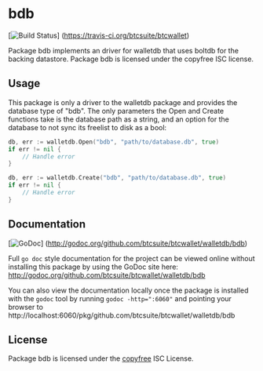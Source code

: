 bdb
===

[![Build Status](https://travis-ci.org/btcsuite/btcwallet.png?branch=master)]
(https://travis-ci.org/btcsuite/btcwallet)

Package bdb implements an driver for walletdb that uses boltdb for the backing
datastore.  Package bdb is licensed under the copyfree ISC license.

## Usage

This package is only a driver to the walletdb package and provides the database
type of "bdb". The only parameters the Open and Create functions take is the
database path as a string, and an option for the database to not sync its
freelist to disk as a bool:

```Go
db, err := walletdb.Open("bdb", "path/to/database.db", true)
if err != nil {
	// Handle error
}
```

```Go
db, err := walletdb.Create("bdb", "path/to/database.db", true)
if err != nil {
	// Handle error
}
```

## Documentation

[![GoDoc](https://godoc.org/github.com/btcsuite/btcwallet/walletdb/bdb?status.png)]
(http://godoc.org/github.com/btcsuite/btcwallet/walletdb/bdb)

Full `go doc` style documentation for the project can be viewed online without
installing this package by using the GoDoc site here:
http://godoc.org/github.com/btcsuite/btcwallet/walletdb/bdb

You can also view the documentation locally once the package is installed with
the `godoc` tool by running `godoc -http=":6060"` and pointing your browser to
http://localhost:6060/pkg/github.com/btcsuite/btcwallet/walletdb/bdb

## License

Package bdb is licensed under the [copyfree](http://copyfree.org) ISC
License.
